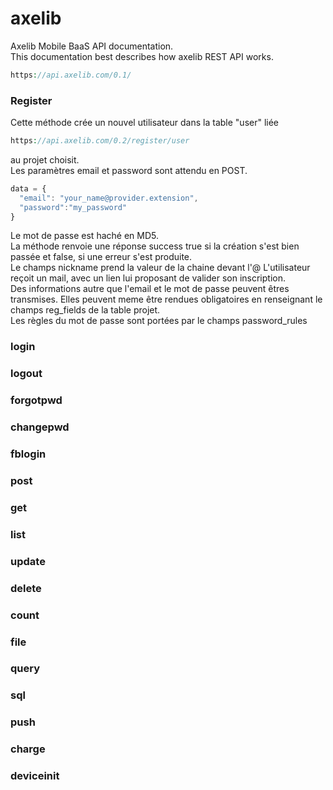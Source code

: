# axelib

Axelib Mobile BaaS API documentation. <br>This documentation best describes how axelib REST API works.

```php
https://api.axelib.com/0.1/ 
```



### Register

Cette méthode crée un nouvel utilisateur dans la table "user" liée 
```php
https://api.axelib.com/0.2/register/user
```
au projet choisit.<br>
Les paramètres email et password sont attendu en POST.
```js
data = {
  "email": "your_name@provider.extension", 
  "password":"my_password" 
}
```
Le mot de passe est haché en MD5.<br>
La méthode renvoie une réponse success true si la création s'est bien passée et false, si une erreur s'est produite.<br>
Le champs nickname prend la valeur de la chaine devant l'@
L'utilisateur reçoit un mail, avec un lien lui proposant de valider son inscription.<br>
Des informations autre que l'email et le mot de passe peuvent êtres transmises. Elles peuvent meme être rendues obligatoires en renseignant le champs reg_fields de la table projet.<br>
Les règles du mot de passe sont portées par le champs password_rules




### login



### logout



### forgotpwd



### changepwd



### fblogin



### post



### get



### list



### update



### delete



### count



### file



### query



### sql



### push



### charge



### deviceinit






